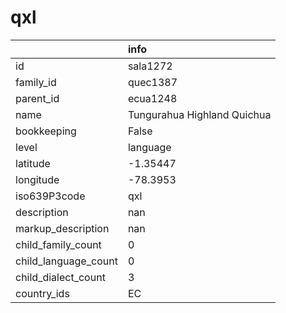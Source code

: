 # qxl
|                      | info                        |
|:---------------------|:----------------------------|
| id                   | sala1272                    |
| family_id            | quec1387                    |
| parent_id            | ecua1248                    |
| name                 | Tungurahua Highland Quichua |
| bookkeeping          | False                       |
| level                | language                    |
| latitude             | -1.35447                    |
| longitude            | -78.3953                    |
| iso639P3code         | qxl                         |
| description          | nan                         |
| markup_description   | nan                         |
| child_family_count   | 0                           |
| child_language_count | 0                           |
| child_dialect_count  | 3                           |
| country_ids          | EC                          |